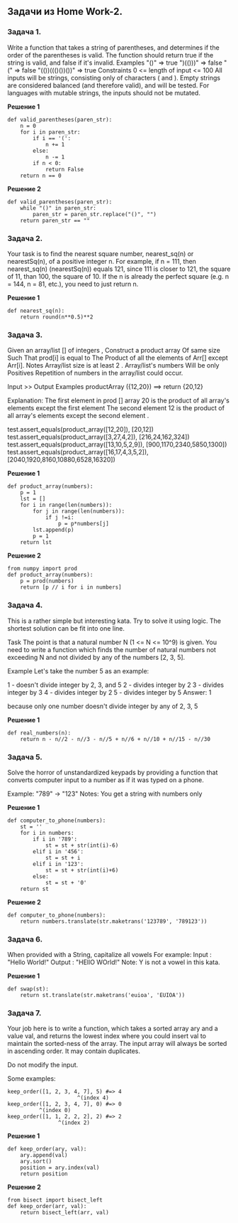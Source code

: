 ## Задачи из Home Work-2.
### Задача 1.
Write a function that takes a string of parentheses, and determines if the order of the parentheses is valid. The function should return true if the string is valid, and false if it's invalid.
Examples
"()"              =>  true
")(()))"          =>  false
"("               =>  false
"(())((()())())"  =>  true
Constraints
0 <= length of input <= 100
All inputs will be strings, consisting only of characters ( and ).
Empty strings are considered balanced (and therefore valid), and will be tested.
For languages with mutable strings, the inputs should not be mutated.

**Решение 1**
```
def valid_parentheses(paren_str):
    n = 0
    for i in paren_str:
        if i == '(':
            n += 1
        else:
            n -= 1
        if n < 0:
            return False
    return n == 0
```
**Решение 2**
```
def valid_parentheses(paren_str):
    while "()" in paren_str:
        paren_str = paren_str.replace("()", "")
    return paren_str == ""
```
### Задача 2.
Your task is to find the nearest square number, nearest_sq(n) or nearestSq(n), of a positive integer n.
For example, if n = 111, then nearest\_sq(n) (nearestSq(n)) equals 121, since 111 is closer to 121, the square of 11, than 100, the square of 10.
If the n is already the perfect square (e.g. n = 144, n = 81, etc.), you need to just return n.

**Решение 1**
```
def nearest_sq(n):
    return round(n**0.5)**2
```
### Задача 3.
Given an array/list [] of integers , Construct a product array Of same size Such That prod[i] is equal to The Product of all the elements of Arr[] except Arr[i].
Notes
Array/list size is at least 2 .
Array/list's numbers Will be only Positives
Repetition of numbers in the array/list could occur.

Input >> Output Examples
productArray ({12,20}) ==>  return {20,12}

Explanation:
The first element in prod [] array 20 is the product of all array's elements except the first element
The second element 12 is the product of all array's elements except the second element .

test.assert_equals(product_array([12,20]), [20,12])
test.assert_equals(product_array([3,27,4,2]), [216,24,162,324])
test.assert_equals(product_array([13,10,5,2,9]), [900,1170,2340,5850,1300])
test.assert_equals(product_array([16,17,4,3,5,2]), [2040,1920,8160,10880,6528,16320])

**Решение 1**
```
def product_array(numbers):
    p = 1
    lst = []
    for i in range(len(numbers)):
        for j in range(len(numbers)):
            if j !=i:
                p = p*numbers[j]                 
        lst.append(p)
        p = 1
    return lst
```
**Решение 2**
```
from numpy import prod
def product_array(numbers):
    p = prod(numbers)
    return [p // i for i in numbers]
```
### Задача 4.
This is a rather simple but interesting kata. Try to solve it using logic. The shortest solution can be fit into one line.

Task
The point is that a natural number N (1 <= N <= 10^9) is given. You need to write a function which finds the number of natural numbers not exceeding N and not divided by any of the numbers [2, 3, 5].

Example
Let's take the number 5 as an example:

1 - doesn't divide integer by 2, 3, and 5
2 - divides integer by 2
3 - divides integer by 3
4 - divides integer by 2
5 - divides integer by 5
Answer: 1

because only one number doesn't divide integer by any of 2, 3, 5

**Решение 1**
```
def real_numbers(n):
    return n - n//2 - n//3 - n//5 + n//6 + n//10 + n//15 - n//30
```
### Задача 5.
Solve the horror of unstandardized keypads by providing a function that converts computer input to a number as if it was typed on a phone.

Example:
"789" -> "123"
Notes:
You get a string with numbers only

**Решение 1**
```
def computer_to_phone(numbers):
    st = ''
    for i in numbers:
        if i in '789':
            st = st + str(int(i)-6)
        elif i in '456':
            st = st + i
        elif i in '123':
            st = st + str(int(i)+6)
        else:
            st = st + '0'    
    return st

```
**Решение 2**
```
def computer_to_phone(numbers):
    return numbers.translate(str.maketrans('123789', '789123'))
```
### Задача 6.
When provided with a String, capitalize all vowels
For example:
Input : "Hello World!"
Output : "HEllO WOrld!"
Note: Y is not a vowel in this kata.

**Решение 1**
```
def swap(st):
    return st.translate(str.maketrans('euioa', 'EUIOA'))
```
### Задача 7.
Your job here is to write a function, which takes a sorted array ary and a value val, and returns the lowest index where you could insert val to maintain the sorted-ness of the array. The input array will always be sorted in ascending order. It may contain duplicates.

Do not modify the input.

Some examples:
```
keep_order([1, 2, 3, 4, 7], 5) #=> 4
                      ^(index 4)
keep_order([1, 2, 3, 4, 7], 0) #=> 0
          ^(index 0)
keep_order([1, 1, 2, 2, 2], 2) #=> 2
                ^(index 2)
```            


**Решение 1**
```
def keep_order(ary, val):
    ary.append(val)
    ary.sort()
    position = ary.index(val)
    return position
```
**Решение 2**
```
from bisect import bisect_left
def keep_order(arr, val):
    return bisect_left(arr, val)
```


